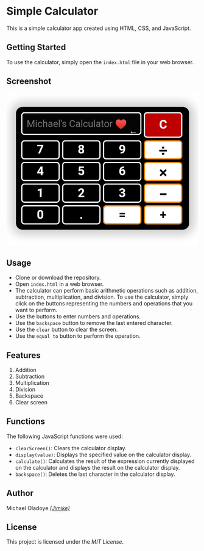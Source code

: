 # Simple Calculator
This is a simple calculator app created using HTML, CSS, and JavaScript.

##  Getting Started
To use the calculator, simply open the `index.html` file in your web browser.

## Screenshot
![Calculator App](/calculator.png)

## Usage
- Clone or download the repository.
- Open `index.html` in a web browser.
- The calculator can perform basic arithmetic operations such as addition, subtraction, multiplication, and division. To use the calculator, simply click on the buttons representing the numbers and operations that you want to perform.
- Use the buttons to enter numbers and operations.
- Use the `backspace` button to remove the last entered character.
- Use the `clear` button to clear the screen.
- Use the `equal to` button to perform the operation.

## Features
1. Addition
2. Subtraction
3. Multiplication
4. Division
5. Backspace
6. Clear screen

## Functions
The following JavaScript functions were used:

- `clearScreen()`: Clears the calculator display.
- `display(value)`: Displays the specified value on the calculator display.
- `calculate()`: Calculates the result of the expression currently displayed on the calculator and displays the result on the calculator display.
- `backspace()`: Deletes the last character in the calculator display.

## Author
Michael Oladoye [*(Jimike)*](https://github.com/Jimike110)

## License
This project is licensed under the *MIT License*.